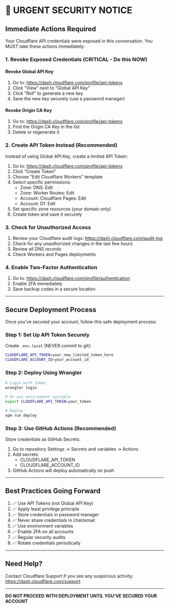 # 🚨 URGENT SECURITY NOTICE

## Immediate Actions Required

Your Cloudflare API credentials were exposed in this conversation. You MUST take these actions immediately:

### 1. Revoke Exposed Credentials (CRITICAL - Do this NOW)

#### Revoke Global API Key
1. Go to: https://dash.cloudflare.com/profile/api-tokens
2. Click "View" next to "Global API Key"
3. Click "Roll" to generate a new key
4. Save the new key securely (use a password manager)

#### Revoke Origin CA Key
1. Go to: https://dash.cloudflare.com/profile/api-tokens
2. Find the Origin CA Key in the list
3. Delete or regenerate it

### 2. Create API Token Instead (Recommended)

Instead of using Global API Key, create a limited API Token:

1. Go to: https://dash.cloudflare.com/profile/api-tokens
2. Click "Create Token"
3. Choose "Edit Cloudflare Workers" template
4. Select specific permissions:
   - Zone: DNS: Edit
   - Zone: Worker Routes: Edit
   - Account: Cloudflare Pages: Edit
   - Account: D1: Edit
5. Set specific zone resources (your domain only)
6. Create token and save it securely

### 3. Check for Unauthorized Access

1. Review your Cloudflare audit logs: https://dash.cloudflare.com/audit-log
2. Check for any unauthorized changes in the last few hours
3. Review all DNS records
4. Check Workers and Pages deployments

### 4. Enable Two-Factor Authentication

1. Go to: https://dash.cloudflare.com/profile/authentication
2. Enable 2FA immediately
3. Save backup codes in a secure location

---

## Secure Deployment Process

Once you've secured your account, follow this safe deployment process:

### Step 1: Set Up API Token Securely

Create `.env.local` (NEVER commit to git):

```bash
CLOUDFLARE_API_TOKEN=your_new_limited_token_here
CLOUDFLARE_ACCOUNT_ID=your_account_id
```

### Step 2: Deploy Using Wrangler

```bash
# Login with token
wrangler login

# Or use environment variable
export CLOUDFLARE_API_TOKEN=your_token

# Deploy
npm run deploy
```

### Step 3: Use GitHub Actions (Recommended)

Store credentials as GitHub Secrets:
1. Go to repository Settings → Secrets and variables → Actions
2. Add secrets:
   - CLOUDFLARE_API_TOKEN
   - CLOUDFLARE_ACCOUNT_ID
3. GitHub Actions will deploy automatically on push

---

## Best Practices Going Forward

1. ✅ Use API Tokens (not Global API Key)
2. ✅ Apply least privilege principle
3. ✅ Store credentials in password manager
4. ✅ Never share credentials in chat/email
5. ✅ Use environment variables
6. ✅ Enable 2FA on all accounts
7. ✅ Regular security audits
8. ✅ Rotate credentials periodically

---

## Need Help?

Contact Cloudflare Support if you see any suspicious activity:
https://dash.cloudflare.com/support

---

**DO NOT PROCEED WITH DEPLOYMENT UNTIL YOU'VE SECURED YOUR ACCOUNT**










